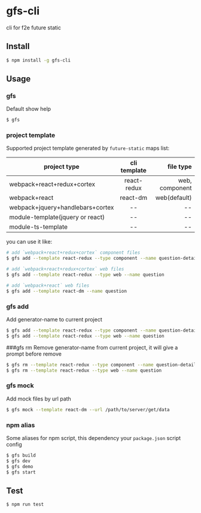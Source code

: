 # gfs-cli
cli for f2e future static 

## Install

```bash
$ npm install -g gfs-cli
```

## Usage
### gfs
Default show help
```bash
$ gfs 
```

### project template
Supported project template generated by `future-static` maps list: 

| project type | cli template | file type |
| ------------- |:-------------:| -----:|
| webpack+react+redux+cortex | react-redux | web, component|
| webpack+react | react-dm | web(default) |
| webpack+jquery+handlebars+cortex | -- | -- |
| module-template(jquery or react) | -- | -- |
| module-ts-template | -- | -- |

you can use it like:
```bash
# add `webpack+react+redux+cortex` component files
$ gfs add --template react-redux --type component --name question-detail

# add `webpack+react+redux+cortex` web files
$ gfs add --template react-redux --type web --name question

# add `webpack+react` web files
$ gfs add --template react-dm --name question
```

### gfs add <project-type> <generator-name> <name> <options>
Add generator-name to current project
```bash
$ gfs add --template react-redux --type component --name question-detail
$ gfs add --template react-redux --type web --name question
```  

###gfs rm <project-type> <generator-name> <name> <options>
Remove generator-name from current project, it will give a prompt before remove
```bash
$ gfs rm --template react-redux --type component --name question-detail
$ gfs rm --template react-redux --type web --name question
```

### gfs mock
Add mock files by url path
```bash
$ gfs mock --template react-dm --url /path/to/server/get/data
```

### npm alias
Some aliases for npm script, this dependency your `package.json` script config
```bash
$ gfs build
$ gfs dev
$ gfs demo
$ gfs start
```

## Test
```bash
$ npm run test
```